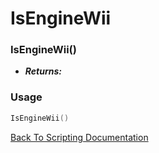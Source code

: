 # IsEngineWii

### IsEngineWii()
- ***Returns:*** 

### Usage

```Lua
IsEngineWii()
```


[Back To Scripting Documentation](../README.md)
